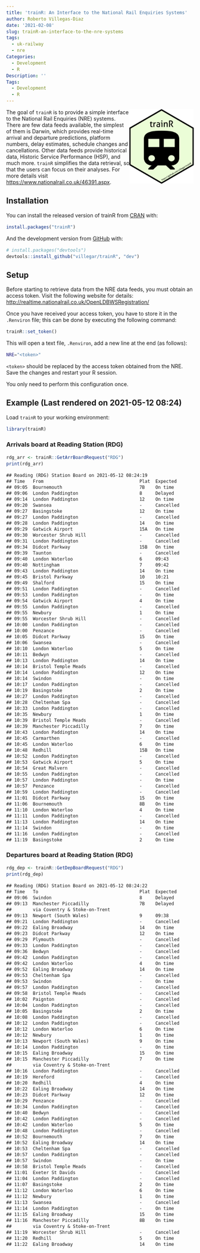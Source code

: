 ```yaml
---
title: 'trainR: An Interface to the National Rail Enquiries Systems'
author: Roberto Villegas-Diaz
date: '2021-02-08'
slug: trainR-an-interface-to-the-nre-systems
tags:
  - uk-railway
  - nre
Categories:
  - Development
  - R
Description: ''
Tags:
  - Development
  - R
---
```


<img src="https://raw.githubusercontent.com/villegar/trainR/main/inst/images/logo.png" alt="logo" align="right" height=200px/>

The goal of `trainR` is to provide a simple interface to the 
National Rail Enquiries (NRE) systems. There are few data feeds 
available, the simplest of them is Darwin, which provides real-time 
arrival and departure predictions, platform numbers, delay estimates, 
schedule changes and cancellations. Other data feeds provide historical 
data, Historic Service Performance (HSP), and much more. `trainR` 
simplifies the data retrieval, so that the users can focus on their 
analyses. For more details visit 
https://www.nationalrail.co.uk/46391.aspx.

## Installation

You can install the released version of trainR from [CRAN](https://CRAN.R-project.org) with:

``` r
install.packages("trainR")
```

And the development version from [GitHub](https://github.com/) with:

``` r
# install.packages("devtools")
devtools::install_github("villegar/trainR", "dev")
```

## Setup
Before starting to retrieve data from the NRE data feeds, you must obtain an access token. 
Visit the following website for details: http://realtime.nationalrail.co.uk/OpenLDBWSRegistration/

Once you have received your access token, you have to store it in the `.Renviron` file; this can be 
done by executing the following command:


```r
trainR::set_token()
```

This will open a text file, `.Renviron`, add a new line at the end (as follows):

```bash
NRE="<token>"
```

`<token>` should be replaced by the access token obtained from the NRE. Save the changes and restart 
your R session.

You only need to perform this configuration once.

## Example (Last rendered on 2021-05-12 08:24)

Load `trainR` to your working environment:

```r
library(trainR)
```

### Arrivals board at Reading Station (RDG)


```r
rdg_arr <- trainR::GetArrBoardRequest("RDG")
print(rdg_arr)
```

```
## Reading (RDG) Station Board on 2021-05-12 08:24:19
## Time   From                                    Plat  Expected
## 09:05  Bournemouth                             7B    On time
## 09:06  London Paddington                       8     Delayed
## 09:14  London Paddington                       12    On time
## 09:20  Swansea                                 -     Cancelled
## 09:27  Basingstoke                             12    On time
## 09:27  London Paddington                       -     Cancelled
## 09:28  London Paddington                       14    On time
## 09:29  Gatwick Airport                         15A   On time
## 09:30  Worcester Shrub Hill                    -     Cancelled
## 09:31  London Paddington                       -     Cancelled
## 09:34  Didcot Parkway                          15B   On time
## 09:39  Taunton                                 -     Cancelled
## 09:40  London Waterloo                         6     09:43
## 09:40  Nottingham                              7     09:42
## 09:43  London Paddington                       14    On time
## 09:45  Bristol Parkway                         10    10:21
## 09:49  Shalford                                15    On time
## 09:51  London Paddington                       -     Cancelled
## 09:53  London Paddington                       -     On time
## 09:54  Gatwick Airport                         4     On time
## 09:55  London Paddington                       -     Cancelled
## 09:55  Newbury                                 1     On time
## 09:55  Worcester Shrub Hill                    -     Cancelled
## 10:00  London Paddington                       -     Cancelled
## 10:00  Penzance                                -     Cancelled
## 10:05  Didcot Parkway                          15    On time
## 10:06  Swansea                                 -     Cancelled
## 10:10  London Waterloo                         5     On time
## 10:11  Bedwyn                                  -     Cancelled
## 10:13  London Paddington                       14    On time
## 10:14  Bristol Temple Meads                    -     Cancelled
## 10:14  London Paddington                       12    On time
## 10:14  Swindon                                 -     On time
## 10:17  London Paddington                       -     Cancelled
## 10:19  Basingstoke                             2     On time
## 10:27  London Paddington                       -     Cancelled
## 10:28  Cheltenham Spa                          -     Cancelled
## 10:33  London Paddington                       -     Cancelled
## 10:35  Newbury                                 1     On time
## 10:39  Bristol Temple Meads                    -     Cancelled
## 10:39  Manchester Piccadilly                   7     On time
## 10:43  London Paddington                       14    On time
## 10:45  Carmarthen                              -     Cancelled
## 10:45  London Waterloo                         6     On time
## 10:48  Redhill                                 15B   On time
## 10:52  London Paddington                       -     Cancelled
## 10:53  Gatwick Airport                         5     On time
## 10:54  Great Malvern                           -     Cancelled
## 10:55  London Paddington                       -     Cancelled
## 10:57  London Paddington                       -     On time
## 10:57  Penzance                                -     Cancelled
## 10:59  London Paddington                       -     Cancelled
## 11:01  Didcot Parkway                          15    On time
## 11:06  Bournemouth                             8B    On time
## 11:10  London Waterloo                         4     On time
## 11:11  London Paddington                       -     Cancelled
## 11:13  London Paddington                       14    On time
## 11:14  Swindon                                 -     On time
## 11:16  London Paddington                       -     Cancelled
## 11:19  Basingstoke                             2     On time
```

### Departures board at Reading Station (RDG)


```r
rdg_dep <- trainR::GetDepBoardRequest("RDG")
print(rdg_dep)
```

```
## Reading (RDG) Station Board on 2021-05-12 08:24:22
## Time   To                                      Plat  Expected
## 09:06  Swindon                                 8     Delayed
## 09:13  Manchester Piccadilly                   7B    Delayed
##        via Coventry & Stoke-on-Trent           
## 09:13  Newport (South Wales)                   9     09:38
## 09:21  London Paddington                       -     Cancelled
## 09:22  Ealing Broadway                         14    On time
## 09:23  Didcot Parkway                          12    On time
## 09:29  Plymouth                                -     Cancelled
## 09:33  London Paddington                       -     Cancelled
## 09:36  Bedwyn                                  -     Cancelled
## 09:42  London Paddington                       -     Cancelled
## 09:42  London Waterloo                         4     On time
## 09:52  Ealing Broadway                         14    On time
## 09:53  Cheltenham Spa                          -     Cancelled
## 09:53  Swindon                                 -     On time
## 09:57  London Paddington                       -     Cancelled
## 09:58  Bristol Temple Meads                    -     Cancelled
## 10:02  Paignton                                -     Cancelled
## 10:04  London Paddington                       -     Cancelled
## 10:05  Basingstoke                             2     On time
## 10:08  London Paddington                       -     Cancelled
## 10:12  London Paddington                       -     Cancelled
## 10:12  London Waterloo                         6     On time
## 10:12  Newbury                                 1     On time
## 10:13  Newport (South Wales)                   9     On time
## 10:14  London Paddington                       -     On time
## 10:15  Ealing Broadway                         15    On time
## 10:15  Manchester Piccadilly                   7     On time
##        via Coventry & Stoke-on-Trent           
## 10:16  London Paddington                       -     Cancelled
## 10:19  Hereford                                -     Cancelled
## 10:20  Redhill                                 4     On time
## 10:22  Ealing Broadway                         14    On time
## 10:23  Didcot Parkway                          12    On time
## 10:29  Penzance                                -     Cancelled
## 10:34  London Paddington                       -     Cancelled
## 10:40  Bedwyn                                  -     Cancelled
## 10:42  London Paddington                       -     Cancelled
## 10:42  London Waterloo                         5     On time
## 10:48  London Paddington                       -     Cancelled
## 10:52  Bournemouth                             7     On time
## 10:52  Ealing Broadway                         14    On time
## 10:53  Cheltenham Spa                          -     Cancelled
## 10:57  London Paddington                       -     Cancelled
## 10:57  Swindon                                 -     On time
## 10:58  Bristol Temple Meads                    -     Cancelled
## 11:01  Exeter St Davids                        -     Cancelled
## 11:04  London Paddington                       -     Cancelled
## 11:07  Basingstoke                             2     On time
## 11:12  London Waterloo                         6     On time
## 11:12  Newbury                                 1     On time
## 11:13  Swansea                                 -     Cancelled
## 11:14  London Paddington                       -     On time
## 11:15  Ealing Broadway                         15    On time
## 11:16  Manchester Piccadilly                   8B    On time
##        via Coventry & Stoke-on-Trent           
## 11:19  Worcester Shrub Hill                    -     Cancelled
## 11:20  Redhill                                 5     On time
## 11:22  Ealing Broadway                         14    On time
```
